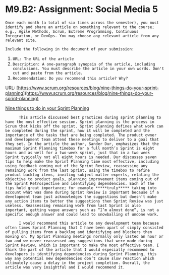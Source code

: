 # M9.B2: Assignment: Social Media 5

`Once each month (a total of six times across the semester), you must identify and share an article on something relevant to the course; e.g., Agile Methods, Scrum, Extreme Programming, Continuous Integration, or DevOps. You may choose any relevant article from any relevant site.`

`Include the following in the document of your submission:`

1. `URL: The URL of the article`
2. `Description: A one-paragraph synopsis of the article, including conclusions. You must describe the article in your own words. Don't cut and paste from the article.`
3. `Recommendation: Do you recommend this article? Why?`

URL: [https://www.scrum.org/resources/blog/nine-things-do-your-sprint-planning](https://www.scrum.org/resources/blog/nine-things-do-your-sprint-planning)

[Nine things to do in your Sprint Planning](https://www.scrum.org/resources/blog/nine-things-do-your-sprint-planning)

          This article discussed best practices during sprint planning to have the most effective session. Sprint planning is the process in Scrum that kicks off the sprint. Sprint planning defines what work can be completed during the sprint, how it will be completed and the importance of the tasks that are being completed. The product owner and development team attend these meetings to deliver to a goal that they set. In the article the author, Sander Dur, emphasizes that the maximum Sprint Planning timebox for a full month’s Sprint is eight hours and as well for a two-week sprint, just that in a two week Sprint typically not all eight hours is needed. Dur discusses seven tips to help make the Sprint Planning time most effective, including using feedback coming out of the Sprint Review, reassessing any remaining work from the last Sprint, using the timebox to refine product backlog items, inviting subject matter experts, relating the objective to product goals, planning improvement items coming out of the Sprint Retrospective and identifying dependencies. Each of the tips hold great importance; for example *****truly***** taking into account what was done during Sprint Review is important because if a development team just acknowledges the suggestions but doesn’t make any action items to better the suggestions then Sprint Review was just useless. Reassessing remaining work from last Sprint is also important, getting vague answers such as “I’m almost done”, is not a specific enough answer and could lead to snowballing of undone work. 

          I would recommend this article to any development team because often times Sprint Planning that I have been apart of simply consisted of pulling items from a backlog and identifying and blockers then moving on. My Sprint Planning meetings normally only lasted an hour or two and we never reassessed any suggestions that were made during Sprint Review, which is important to make the most effective team. I think the part of the article that I would especially recommend to developers is identifying dependencies during Sprint Planning, this way any potential new dependencies don’t cause slow reaction which ultimately cause a delay in the project completion. Overall, the article was very insightful and I would recommend it.